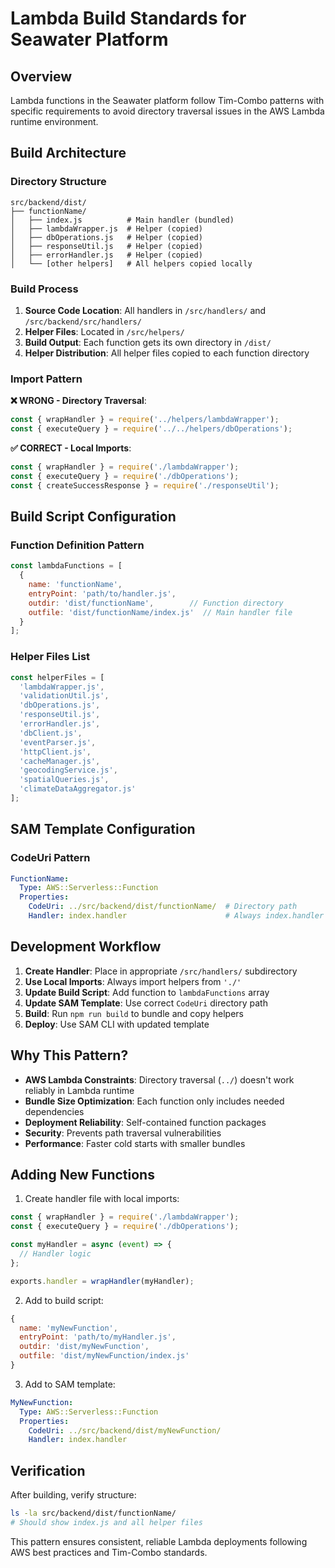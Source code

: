 # Lambda Build Standards for Seawater Platform

## Overview

Lambda functions in the Seawater platform follow Tim-Combo patterns with specific requirements to avoid directory traversal issues in the AWS Lambda runtime environment.

## Build Architecture

### Directory Structure
```
src/backend/dist/
├── functionName/
│   ├── index.js          # Main handler (bundled)
│   ├── lambdaWrapper.js  # Helper (copied)
│   ├── dbOperations.js   # Helper (copied)
│   ├── responseUtil.js   # Helper (copied)
│   ├── errorHandler.js   # Helper (copied)
│   └── [other helpers]   # All helpers copied locally
```

### Build Process

1. **Source Code Location**: All handlers in `/src/handlers/` and `/src/backend/src/handlers/`
2. **Helper Files**: Located in `/src/helpers/`
3. **Build Output**: Each function gets its own directory in `/dist/`
4. **Helper Distribution**: All helper files copied to each function directory

### Import Pattern

**❌ WRONG - Directory Traversal**:
```javascript
const { wrapHandler } = require('../helpers/lambdaWrapper');
const { executeQuery } = require('../../helpers/dbOperations');
```

**✅ CORRECT - Local Imports**:
```javascript
const { wrapHandler } = require('./lambdaWrapper');
const { executeQuery } = require('./dbOperations');
const { createSuccessResponse } = require('./responseUtil');
```

## Build Script Configuration

### Function Definition Pattern
```javascript
const lambdaFunctions = [
  {
    name: 'functionName',
    entryPoint: 'path/to/handler.js',
    outdir: 'dist/functionName',        // Function directory
    outfile: 'dist/functionName/index.js'  // Main handler file
  }
];
```

### Helper Files List
```javascript
const helperFiles = [
  'lambdaWrapper.js',
  'validationUtil.js', 
  'dbOperations.js',
  'responseUtil.js',
  'errorHandler.js',
  'dbClient.js',
  'eventParser.js',
  'httpClient.js',
  'cacheManager.js',
  'geocodingService.js',
  'spatialQueries.js',
  'climateDataAggregator.js'
];
```

## SAM Template Configuration

### CodeUri Pattern
```yaml
FunctionName:
  Type: AWS::Serverless::Function
  Properties:
    CodeUri: ../src/backend/dist/functionName/  # Directory path
    Handler: index.handler                      # Always index.handler
```

## Development Workflow

1. **Create Handler**: Place in appropriate `/src/handlers/` subdirectory
2. **Use Local Imports**: Always import helpers from `'./'`
3. **Update Build Script**: Add function to `lambdaFunctions` array
4. **Update SAM Template**: Use correct `CodeUri` directory path
5. **Build**: Run `npm run build` to bundle and copy helpers
6. **Deploy**: Use SAM CLI with updated template

## Why This Pattern?

- **AWS Lambda Constraints**: Directory traversal (`../`) doesn't work reliably in Lambda runtime
- **Bundle Size Optimization**: Each function only includes needed dependencies
- **Deployment Reliability**: Self-contained function packages
- **Security**: Prevents path traversal vulnerabilities
- **Performance**: Faster cold starts with smaller bundles

## Adding New Functions

1. Create handler file with local imports:
```javascript
const { wrapHandler } = require('./lambdaWrapper');
const { executeQuery } = require('./dbOperations');

const myHandler = async (event) => {
  // Handler logic
};

exports.handler = wrapHandler(myHandler);
```

2. Add to build script:
```javascript
{
  name: 'myNewFunction',
  entryPoint: 'path/to/myHandler.js',
  outdir: 'dist/myNewFunction',
  outfile: 'dist/myNewFunction/index.js'
}
```

3. Add to SAM template:
```yaml
MyNewFunction:
  Type: AWS::Serverless::Function
  Properties:
    CodeUri: ../src/backend/dist/myNewFunction/
    Handler: index.handler
```

## Verification

After building, verify structure:
```bash
ls -la src/backend/dist/functionName/
# Should show index.js and all helper files
```

This pattern ensures consistent, reliable Lambda deployments following AWS best practices and Tim-Combo standards.